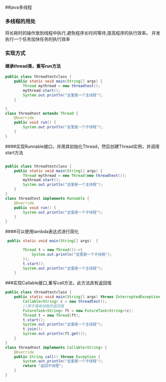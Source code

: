 ##java多线程
### 多线程的用处
将长耗时的操作放到线程中执行,避免程序长时间等待,提高程序的执行效率。
并发执行一个任务加快任务的执行效率
### 实现方式
#### 继承thread类，重写run方法
```java
public class threadtestclass {
    public static void main(String[] args) {
        Thread mythread = new threadtest();
        mythread.start();
        System.out.println("这里是一个主线程");
    }

}
class threadtest extends Thread {
    @Override
    public void run() {
        System.out.println("这里是一个子线程");
    }
}

```
####实现Runnable接口，并用其初始化Thread，然后创建Thread实例，并调用start方法
```java

public class threadtestclass {
    public static void main(String[] args) {
        Thread mythread = new Thread(new threadtest());
        mythread.start();
        System.out.println("这里是一个主线程");
    }
}
class threadtest implements Runnable {
    @Override
    public void run() {
        System.out.println("这里是一个子线程");
    }
}
```
####可以使用lambda表达式进行简化
```java
 public static void main(String[] args)  {

        Thread t = new Thread(()->{
            System.out.println("这里是一个子线程");
        });
        t.start();
        System.out.println("这里是一个主线程");
    }
```
###实现Callable接口,重写call方法，此方法具有返回值
```java
public class threadtestclass {
    public static void main(String[] args) throws InterruptedException, ExecutionException {
        Callable<String> c = new threadtest();
        //用于接收线程的返回值
        FutureTask<String> ft = new FutureTask<String>(c);
        Thread t = new Thread(ft);
        t.start();
        System.out.println("这里是一个主线程");
        t.join();
        System.out.println(ft.get());
    }
}
class threadtest implements Callable<String> {
    @Override
    public String call() throws Exception {
        System.out.println("这里是一个子线程");
        return "返回子线程";
    }
}
```

